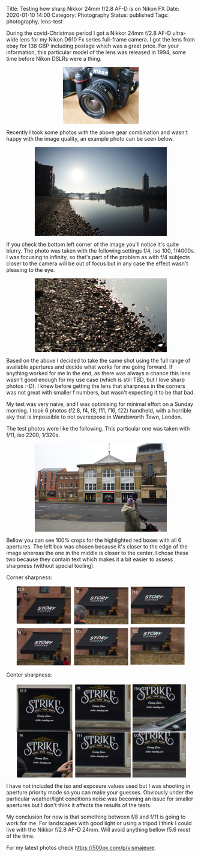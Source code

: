 Title: Testing how sharp Nikkor 24mm f/2.8 AF-D is on Nikon FX
Date: 2020-01-10 14:00
Category: Photography
Status: published
Tags: photography, lens-test

During the covid-Christmas period I got a Nikkor 24mm f/2.8 AF-D ultra-wide lens for my Nikon D610 Fx series full-frame 
camera.  I got the lens from ebay for 138 GBP including postage which was a great price. For your information, this particular
model of the lens was released in 1994, some time before Nikon DSLRs were a thing.  

<img style="width:40%;margin:auto;display:block;" src="images/24mm.jpg"/>

Recently I took some photos with the above gear combination and wasn't happy with the image quality, an example photo can be seen below.

<img style="width:70%;margin:auto;display:block;" src="images/example-shot-24mm.jpg"/>

If you check the bottom left corner of the image you'll notice it's quite blurry. The photo was taken with the 
following settings f/4, iso 100, 1/4000s. I was focusing to infinity, so that's part of the problem as with f/4 subjects
closer to the camera will be out of focus but in any case the effect wasn't pleasing to the eye. 

<img style="width:70%;margin:auto;display:block;" src="images/example-zoom.jpg"/>

Based on the above I decided to take the same shot using the full range of available apertures and decide what works for me 
going forward. If anything worked for me in the end, as there was always a chance  this lens wasn't good enough for my 
use case (which is still TBD, but I love sharp photos :-D). I knew before getting the lens that sharpness in the corners was 
not great with smaller f numbers, but wasn't expecting it to be that bad.

My test was very naive, and I was optimising for minimal effort on a Sunday morning. I took 6 photos 
(f2.8, f4, f8, f11, f16, f22) handheld, with a horrible sky that is impossible to not overexpose in Wandsworth Town, London. 

The test photos were like the following. This particular one was taken with f/11, iso 2200, 1/320s.

<img style="width:70%;margin:auto;display:block;" src="images/test-photo.jpg"/>

Bellow you can see 100% crops for the highlighted red boxes with all 6 apertures. The left box was chosen because
it's closer to the  edge of the image whereas the one in the middle is closer to the center. I chose these two 
because they contain text which makes it a bit easier to assess sharpness (without special tooling).

Corner sharpness:

<img style="width:90%;margin:auto;display:block;" src="images/corners.jpg"/>

Center sharpness:

<img style="width:90%;margin:auto;display:block;" src="images/center.jpg"/>

I have not included the iso and exposure values used but I was shooting in aperture priority mode so you can make 
your guesses. Obviously under the particular weather/light conditions noise was becoming an issue for smaller apertures
but I don't think it affects the results of the tests.

My conclusion for now is that something between f/8 and f/11 is going to work for me. For landscapes with good light 
or using a tripod I think I could live with the Nikkor f/2.8 AF-D 24mm. Will avoid anything bellow f5.6 
most of the time. 

For my latest photos check <a href="https://500px.com/p/vismajeure">https://500px.com/p/vismajeure</a>. 
